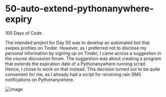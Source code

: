 # 50-auto-extend-pythonanywhere-expiry
100 Days of Code

The intended project for Day 50 was to develop an automated bot that swipes profiles on Tinder. However, as I preferred not to disclose my personal information by signing up on Tinder, I came across a suggestion in the course discussion forum. The suggestion was about creating a program that extends the expiration date of a Pythonanywhere running script. Hence, I chose to work on that instead. This decision turned out to be quite convenient for me, as I already had a script for receiving rain SMS notifications on Pythonanywhere.

![image](https://user-images.githubusercontent.com/112602905/230704161-b50e3905-ca28-4918-b100-e16cb1392945.png)
